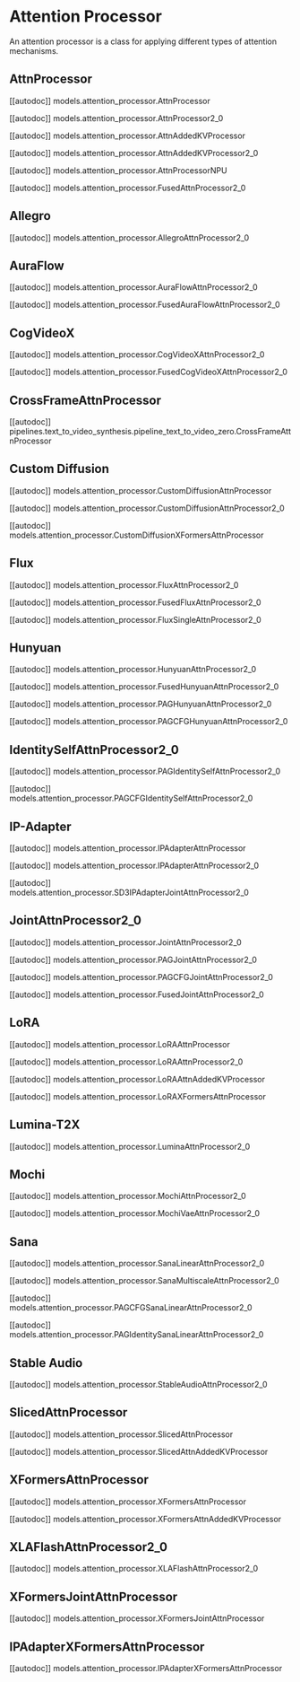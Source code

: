 <!--Copyright 2024 The HuggingFace Team. All rights reserved.

Licensed under the Apache License, Version 2.0 (the "License"); you may not use this file except in compliance with
the License. You may obtain a copy of the License at

http://www.apache.org/licenses/LICENSE-2.0

Unless required by applicable law or agreed to in writing, software distributed under the License is distributed on
an "AS IS" BASIS, WITHOUT WARRANTIES OR CONDITIONS OF ANY KIND, either express or implied. See the License for the
specific language governing permissions and limitations under the License.
-->

# Attention Processor

An attention processor is a class for applying different types of attention mechanisms.

## AttnProcessor

[[autodoc]] models.attention_processor.AttnProcessor

[[autodoc]] models.attention_processor.AttnProcessor2_0

[[autodoc]] models.attention_processor.AttnAddedKVProcessor

[[autodoc]] models.attention_processor.AttnAddedKVProcessor2_0

[[autodoc]] models.attention_processor.AttnProcessorNPU

[[autodoc]] models.attention_processor.FusedAttnProcessor2_0

## Allegro

[[autodoc]] models.attention_processor.AllegroAttnProcessor2_0

## AuraFlow

[[autodoc]] models.attention_processor.AuraFlowAttnProcessor2_0

[[autodoc]] models.attention_processor.FusedAuraFlowAttnProcessor2_0

## CogVideoX

[[autodoc]] models.attention_processor.CogVideoXAttnProcessor2_0

[[autodoc]] models.attention_processor.FusedCogVideoXAttnProcessor2_0

## CrossFrameAttnProcessor

[[autodoc]] pipelines.text_to_video_synthesis.pipeline_text_to_video_zero.CrossFrameAttnProcessor

## Custom Diffusion

[[autodoc]] models.attention_processor.CustomDiffusionAttnProcessor

[[autodoc]] models.attention_processor.CustomDiffusionAttnProcessor2_0

[[autodoc]] models.attention_processor.CustomDiffusionXFormersAttnProcessor

## Flux

[[autodoc]] models.attention_processor.FluxAttnProcessor2_0

[[autodoc]] models.attention_processor.FusedFluxAttnProcessor2_0

[[autodoc]] models.attention_processor.FluxSingleAttnProcessor2_0

## Hunyuan

[[autodoc]] models.attention_processor.HunyuanAttnProcessor2_0

[[autodoc]] models.attention_processor.FusedHunyuanAttnProcessor2_0

[[autodoc]] models.attention_processor.PAGHunyuanAttnProcessor2_0

[[autodoc]] models.attention_processor.PAGCFGHunyuanAttnProcessor2_0

## IdentitySelfAttnProcessor2_0

[[autodoc]] models.attention_processor.PAGIdentitySelfAttnProcessor2_0

[[autodoc]] models.attention_processor.PAGCFGIdentitySelfAttnProcessor2_0

## IP-Adapter

[[autodoc]] models.attention_processor.IPAdapterAttnProcessor

[[autodoc]] models.attention_processor.IPAdapterAttnProcessor2_0

[[autodoc]] models.attention_processor.SD3IPAdapterJointAttnProcessor2_0

## JointAttnProcessor2_0

[[autodoc]] models.attention_processor.JointAttnProcessor2_0

[[autodoc]] models.attention_processor.PAGJointAttnProcessor2_0

[[autodoc]] models.attention_processor.PAGCFGJointAttnProcessor2_0

[[autodoc]] models.attention_processor.FusedJointAttnProcessor2_0

## LoRA

[[autodoc]] models.attention_processor.LoRAAttnProcessor

[[autodoc]] models.attention_processor.LoRAAttnProcessor2_0

[[autodoc]] models.attention_processor.LoRAAttnAddedKVProcessor

[[autodoc]] models.attention_processor.LoRAXFormersAttnProcessor

## Lumina-T2X

[[autodoc]] models.attention_processor.LuminaAttnProcessor2_0

## Mochi

[[autodoc]] models.attention_processor.MochiAttnProcessor2_0

[[autodoc]] models.attention_processor.MochiVaeAttnProcessor2_0

## Sana

[[autodoc]] models.attention_processor.SanaLinearAttnProcessor2_0

[[autodoc]] models.attention_processor.SanaMultiscaleAttnProcessor2_0

[[autodoc]] models.attention_processor.PAGCFGSanaLinearAttnProcessor2_0

[[autodoc]] models.attention_processor.PAGIdentitySanaLinearAttnProcessor2_0

## Stable Audio

[[autodoc]] models.attention_processor.StableAudioAttnProcessor2_0

## SlicedAttnProcessor

[[autodoc]] models.attention_processor.SlicedAttnProcessor

[[autodoc]] models.attention_processor.SlicedAttnAddedKVProcessor

## XFormersAttnProcessor

[[autodoc]] models.attention_processor.XFormersAttnProcessor

[[autodoc]] models.attention_processor.XFormersAttnAddedKVProcessor

## XLAFlashAttnProcessor2_0

[[autodoc]] models.attention_processor.XLAFlashAttnProcessor2_0

## XFormersJointAttnProcessor

[[autodoc]] models.attention_processor.XFormersJointAttnProcessor

## IPAdapterXFormersAttnProcessor

[[autodoc]] models.attention_processor.IPAdapterXFormersAttnProcessor